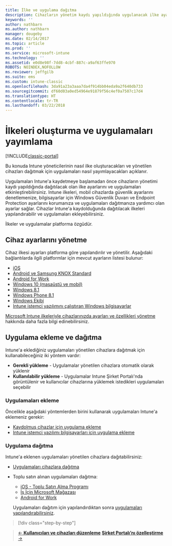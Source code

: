 ```yaml
---
title: İlke ve uygulama dağıtma
description: Cihazların yönetim kaydı yapıldığında uygulanacak ilke ayarlarını ve uygulama dağıtımlarını etkinleştirebilirsiniz.
keywords: ''
author: nathbarn
ms.author: nathbarn
manager: dougeby
ms.date: 02/14/2017
ms.topic: article
ms.prod: ''
ms.service: microsoft-intune
ms.technology: ''
ms.assetid: e0d8e98f-7dd8-4cbf-887c-a9af63ffe970
ROBOTS: NOINDEX,NOFOLLOW
ms.reviewer: jeffgilb
ms.suite: ems
ms.custom: intune-classic
ms.openlocfilehash: 3da91a23a3aaa7da4f914bb04eda9a2f640db733
ms.sourcegitcommit: df60d03a0ed54964e91879f56c4ef0a7507c17d4
ms.translationtype: HT
ms.contentlocale: tr-TR
ms.lasthandoff: 03/22/2018
---
```

# <a name="create-policies-and-publish-apps"></a>İlkeleri oluşturma ve uygulamaları yayımlama

[!INCLUDE[classic-portal](../includes/classic-portal.md)]

Bu konuda Intune yöneticilerinin nasıl ilke oluşturacakları ve yönetilen cihazları dağıtmak için uygulamaları nasıl yayımlayacakları açıklanır.

Uygulamaları Intune'a kaydetmeye başlamadan önce cihazların yönetimi kaydı yapıldığında dağıtılacak olan ilke ayarlarını ve uygulamaları etkinleştirebilirsiniz. Intune ilkeleri, mobil cihazlarda güvenlik ayarlarını denetlemenize, bilgisayarlar için Windows Güvenlik Duvarı ve Endpoint Protection ayarlarını korumanıza ve uygulamaları dağıtmanıza yardımcı olan ayarlar sağlar. Cihazlar Intune'a kaydolduğunda dağıtılacak ilkeleri yapılandırabilir ve uygulamaları ekleyebilirsiniz.

İlkeler ve uygulamalar platforma özgüdür.

## <a name="manage-device-settings"></a>Cihaz ayarlarını yönetme

 Cihaz ilkesi ayarları platforma göre yapılandırılır ve yönetilir. Aşağıdaki bağlantılarda ilgili platformlar için mevcut ayarların listesi bulunur:

- [iOS](/intune-classic/deploy-use/ios-policy-settings-in-microsoft-intune)
- [Android ve Samsung KNOX Standard](/intune-classic/deploy-use/android-policy-settings-in-microsoft-intune)
- [Android for Work](/intune-classic/deploy-use/android-for-work-policy-settings-in-microsoft-intune)
- [Windows 10 (masaüstü ve mobil)](/intune-classic/deploy-use/windows-10-policy-settings-in-microsoft-intune)
- [Windows 8.1](/intune-classic/deploy-use/windows-configuration-policy-settings-in-microsoft-intune)
- [Windows Phone 8.1](/intune-classic/deploy-use/windows-phone-8-1-policy-settings-in-microsoft-intune)
- [Windows Ekibi](/intune-classic/deploy-use/windows-team-configuration-policy-settings-in-microsoft-intune)
- [Intune istemci yazılımını çalıştıran Windows bilgisayarlar](/intune-classic/deploy-use/policies-to-protect-windows-pcs-in-microsoft-intune)

[Microsoft Intune ilkeleriyle cihazlarınızda ayarları ve özellikleri yönetme](/intune-classic/deploy-use/manage-settings-and-features-on-your-devices-with-microsoft-intune-policies) hakkında daha fazla bilgi edinebilirsiniz.

## <a name="add-and-deploy-apps"></a>Uygulama ekleme ve dağıtma

Intune'a eklediğiniz uygulamaları yönetilen cihazlara dağıtmak için kullanabileceğiniz iki yöntem vardır:
- **Gerekli yükleme** - Uygulamalar yönetilen cihazlara otomatik olarak yüklenir
- **Kullanılabilir yükleme** - Uygulamalar Intune Şirket Portalı'nda görüntülenir ve kullanıcılar cihazlarına yüklemek istedikleri uygulamaları seçebilir

### <a name="add-apps"></a>Uygulamaları ekleme

Öncelikle aşağıdaki yöntemlerden birini kullanarak uygulamaları Intune'a eklemeniz gerekir:
- [Kaydolmuş cihazlar için uygulama ekleme](/intune-classic/deploy-use/add-apps-for-mobile-devices-in-microsoft-intune)
- [Intune istemci yazılımı bilgisayarları için uygulama ekleme](/intune-classic/deploy-use/add-apps-for-windows-pcs-in-microsoft-intune)

### <a name="deploy-apps"></a>Uygulama dağıtma

Intune'a eklenen uygulamaları yönetilen cihazlara dağıtabilirsiniz:
- [Uygulamaları cihazlara dağıtma](/intune-classic/deploy-use/deploy-use/deploy-apps-in-microsoft-intune)
- Toplu satın alınan uygulamaları dağıtma:
    - [iOS - Toplu Satın Alma Programı](/intune-classic/deploy-use/manage-ios-apps-you-purchased-through-a-volume-purchase-program-with-microsoft-intune)
    - [İş İçin Microsoft Mağazası](/intune-classic/deploy-use/manage-apps-you-purchased-from-the-windows-store-for-business-with-microsoft-intune)
    - [Android for Work](/intune-classic/deploy-use/android-for-work-apps)

    Uygulamaları dağıtım için yapılandırdıktan sonra [uygulamaları yapılandırabilirsiniz](/intune-classic/deploy-use/monitor-apps-in-microsoft-intune).

>[!div class="step-by-step"]

>[&larr; **Kullanıcıları ve cihazları düzenleme**](.\start-with-a-paid-subscription-to-microsoft-intune-step-5.md)       [**Şirket Portalı’nı özelleştirme** &rarr;](/intune/company-portal-customize)  
